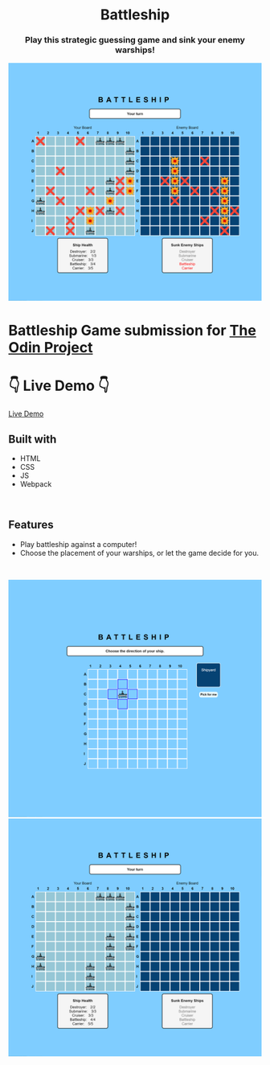 <h1 align='center'>Battleship</h1>
<h3 align='center'>Play this strategic guessing game and sink your enemy warships!</h3>

![Preview](/src/images/preview/preview2.png)

# Battleship Game submission for [The Odin Project](https://www.theodinproject.com/lessons/node-path-javascript-battleship)

# 👇 Live Demo 👇

[Live Demo]()

## Built with

- HTML
- CSS
- JS
- Webpack

</br>

## Features

- Play battleship against a computer!
- Choose the placement of your warships, or let the game decide for you.

</br>

![Preview](/src/images/preview/preview1.png)
![Preview](/src/images/preview/preview3.png)
